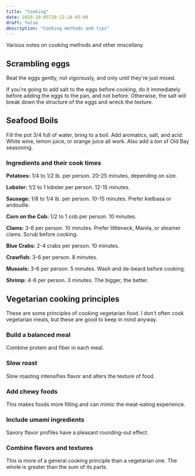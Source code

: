 ```yaml
---
title: "Cooking"
date: 2020-10-05T10:12:24-05:00
draft: false
description: "Cooking methods and tips"
---
```


Various notes on cooking methods and other miscellany.

## Scrambling eggs

Beat the eggs gently, not vigorously, and only until they're just mixed.

If you're going to add salt to the eggs before cooking, do it immediately before adding the eggs to the pan, and not before. Otherwise, the salt will break down the structure of the eggs and wreck the texture.

## Seafood Boils

Fill the pot 3/4 full of water, bring to a boil. Add aromatics, salt, and acid. White wine,
lemon juice, or orange juice all work. Also add a _ton_ of Old Bay seasoning.

### Ingredients and their cook times

**Potatoes:** 1/4 to 1/2 lb. per person. 20-25 minutes, depending on size.

**Lobster:** 1/2 to 1 lobster per person. 12-15 minutes.

**Sausage:** 1/8 to 1/4 lb. per person. 10-15 minutes. Prefer kielbasa or andouille.

**Corn on the Cob:** 1/2 to 1 cob per person. 10 minutes.

**Clams:** 3-6 per person. 10 minutes. Prefer littleneck, Manila, or steamer clams. Scrub before cooking.

**Blue Crabs:** 2-4 crabs per person. 10 minutes.

**Crawfish:** 3-6 per person. 8 minutes.

**Mussels:** 3-6 per person. 5 minutes. Wash and de-beard before cooking.

**Shrimp:** 4-6 per person. 3 minutes. The bigger, the better.

## Vegetarian cooking principles

These are some principles of cooking vegetarian food. I don't often cook
vegetarian meals, but these are good to keep in mind anyway.

### Build a balanced meal

Combine protein and fiber in each meal.

### Slow roast

Slow roasting intensifies flavor and alters the texture of food.

### Add chewy foods

This makes foods more filling and can mimic the meat-eating experience.

### Include umami ingredients

Savory flavor profiles have a pleasant rounding-out effect.

### Combine flavors and textures

This is more of a general cooking principle than a vegetarian one. The whole is greater than the sum of its parts.
